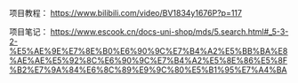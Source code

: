 项目教程：
https://www.bilibili.com/video/BV1834y1676P?p=117


项目笔记：
https://www.escook.cn/docs-uni-shop/mds/5.search.html#_5-3-2-%E5%AE%9E%E7%8E%B0%E6%90%9C%E7%B4%A2%E5%BB%BA%E8%AE%AE%E5%92%8C%E6%90%9C%E7%B4%A2%E5%8E%86%E5%8F%B2%E7%9A%84%E6%8C%89%E9%9C%80%E5%B1%95%E7%A4%BA


